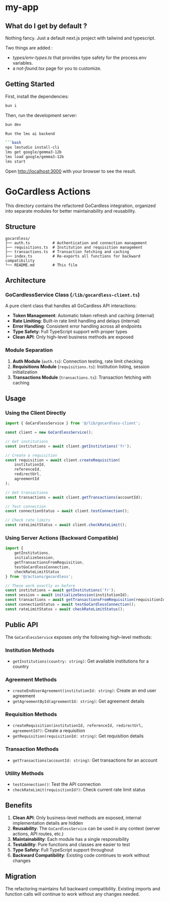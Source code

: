 # my-app

## What do I get by default ?

Nothing fancy. Just a default next.js project with tailwind and typescript.

Two things are added :
- *types/env-types.ts* that provides type safety for the process.env variables.
- a *not-found.tsx* page for you to customize.

## Getting Started

First, install the dependencies:

```bash
bun i
```

Then, run the development server:

```bash
bun dev

Run the lms ai backend

```bash
npx lmstudio install-cli
lms get google/gemma3-12b
lms load google/gemma3-12b
lms start
```

Open [http://localhost:3000](http://localhost:3000) with your browser to see the result.





# GoCardless Actions

This directory contains the refactored GoCardless integration, organized into separate modules for better maintainability and reusability.

## Structure

```
gocardless/
├── auth.ts          # Authentication and connection management
├── requisitions.ts  # Institution and requisition management
├── transactions.ts  # Transaction fetching and caching
├── index.ts         # Re-exports all functions for backward compatibility
└── README.md        # This file
```

## Architecture

### GoCardlessService Class (`/lib/gocardless-client.ts`)

A pure client class that handles all GoCardless API interactions:

- **Token Management**: Automatic token refresh and caching (internal)
- **Rate Limiting**: Built-in rate limit handling and delays (internal)
- **Error Handling**: Consistent error handling across all endpoints
- **Type Safety**: Full TypeScript support with proper types
- **Clean API**: Only high-level business methods are exposed

### Module Separation

1. **Auth Module** (`auth.ts`): Connection testing, rate limit checking
2. **Requisitions Module** (`requisitions.ts`): Institution listing, session initialization
3. **Transactions Module** (`transactions.ts`): Transaction fetching with caching

## Usage

### Using the Client Directly

```typescript
import { GoCardlessService } from '@/lib/gocardless-client';

const client = new GoCardlessService();

// Get institutions
const institutions = await client.getInstitutions('fr');

// Create a requisition
const requisition = await client.createRequisition(
    institutionId, 
    referenceId, 
    redirectUrl, 
    agreementId
);

// Get transactions
const transactions = await client.getTransactions(accountId);

// Test connection
const connectionStatus = await client.testConnection();

// Check rate limits
const rateLimitStatus = await client.checkRateLimit();
```

### Using Server Actions (Backward Compatible)

```typescript
import { 
    getInstitutions, 
    initializeSession, 
    getTransactionsFromRequisition,
    testGoCardlessConnection,
    checkRateLimitStatus
} from '@/actions/gocardless';

// These work exactly as before
const institutions = await getInstitutions('fr');
const session = await initializeSession(institutionId);
const transactions = await getTransactionsFromRequisition(requisitionId);
const connectionStatus = await testGoCardlessConnection();
const rateLimitStatus = await checkRateLimitStatus();
```

## Public API

The `GoCardlessService` exposes only the following high-level methods:

### Institution Methods
- `getInstitutions(country: string)`: Get available institutions for a country

### Agreement Methods
- `createEndUserAgreement(institutionId: string)`: Create an end user agreement
- `getAgreementById(agreementId: string)`: Get agreement details

### Requisition Methods
- `createRequisition(institutionId, referenceId, redirectUrl, agreementId?)`: Create a requisition
- `getRequisition(requisitionId: string)`: Get requisition details

### Transaction Methods
- `getTransactions(accountId: string)`: Get transactions for an account

### Utility Methods
- `testConnection()`: Test the API connection
- `checkRateLimit(requisitionId?)`: Check current rate limit status

## Benefits

1. **Clean API**: Only business-level methods are exposed, internal implementation details are hidden
2. **Reusability**: The `GoCardlessService` can be used in any context (server actions, API routes, etc.)
3. **Maintainability**: Each module has a single responsibility
4. **Testability**: Pure functions and classes are easier to test
5. **Type Safety**: Full TypeScript support throughout
6. **Backward Compatibility**: Existing code continues to work without changes

## Migration

The refactoring maintains full backward compatibility. Existing imports and function calls will continue to work without any changes needed. 